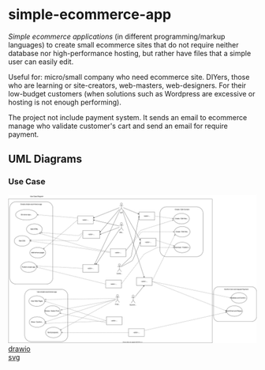 # simple-ecommerce-app
*Simple ecommerce applications* (in different programming/markup languages) to create small ecommerce sites that do not require neither database nor high-performance hosting, but rather have files that a simple user can easily edit.  
  
Useful for: micro/small company who need ecommerce site. DIYers, those who are learning or site-creators, web-masters, web-designers. For their low-budget customers (when solutions such as Wordpress are excessive or hosting is not enough performing).  

The project not include payment system. It sends an email to ecommerce manage who validate customer's cart and send an email for require payment.  

## UML Diagrams  

### Use Case
![Diagram](https://github.com/Magicianred/simple-ecommerce-app/blob/master/Project/Diagrams/UseCaseDiagram.svg)  
[drawio](https://github.com/Magicianred/simple-ecommerce-app/blob/master/Project/Diagrams/UseCaseDiagram.drawio)  
[svg](https://github.com/Magicianred/simple-ecommerce-app/blob/master/Project/Diagrams/UseCaseDiagram.svg)  

